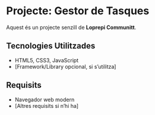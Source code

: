 # Projecte: Gestor de Tasques

Aquest és un projecte senzill de **Loprepi Communitt**.

## Tecnologies Utilitzades
- HTML5, CSS3, JavaScript
- [Framework/Library opcional, si s’utilitza]

## Requisits
- Navegador web modern
- [Altres requisits si n’hi ha]
